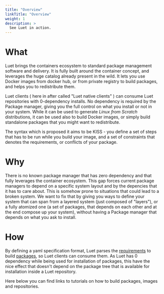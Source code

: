 ```yaml
---
title: "Overview"
linkTitle: "Overview"
weight: 1
description: >
  See Luet in action.
---
```


# What

Luet brings the containers ecosystem to standard package management software and delivery. It is fully built around the container concept, and leverages the huge catalog already present in the wild. It lets you use Docker images from docker hub, or from private registry to build packages, and helps you to redistribute them.

Luet clients ( here in after called "Luet native clients" ) can consume Luet repositories with 0-dependency installs. No dependency is required by the Package manager, giving you the full control on what you install or not in your system. While it can be used to generate *Linux from Scratch* distributions, it can be used also to build Docker images, or simply build standalone packages that you might want to redistribute.

The syntax which is proposed it aims to be KISS - you define a set of steps that has to be run while you build your image, and a set of constraints that denotes the requirements, or conflicts of your package.

# Why

There is no known package manager that has zero dependency and that fully leverages the container ecosystem. This gap forces current package managers to depend on a specific system layout and by the depencies that it has to care about. This is somehow prone to situations that could lead to a broken system. We want to fix that by giving you ways to define your system that can span from a layered system (just composed of "layers"), or a fully atomized one (a set of packages, that depends on each other and at the end compose up your system), without having a Package manager that depends on what you ask to install.

# How

By defining a yaml specification format, Luet parses the [requirements](/docs/concepts/constraints) to build [packages](/docs/concepts/packages), so Luet clients can consume them.
As Luet has 0 dependency while being used for installation of packages, this have the nice effect that doesn't depend on the package tree that is available for installation inside a Luet repository.

Here below you can find links to tutorials on how to build packages, images and repositories.